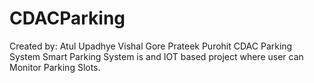# CDACParking

Created by:
Atul Upadhye
Vishal Gore
Prateek Purohit
CDAC Parking System
Smart Parking System is and IOT based project where user can Monitor Parking Slots.
